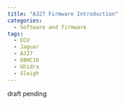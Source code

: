 ```yaml
---
title: "AJ27 Firmware Introduction"
categories:
  - Software and firmware
tags:
  - ECU
  - Jaguar
  - AJ27
  - 68HC16
  - Ghidra
  - Sleigh
---
```

draft pending

